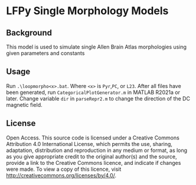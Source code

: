 # LFPy Single Morphology Models

## Background
This model is used to simulate single Allen Brain Atlas morphologies using given parameters and constants

## Usage
Run `.\loopmorpho<x>.bat`. Where `<x>` is `Pyr`,`PC`, or `L23`.
After all files have been generated, run `CategoricalPlotGenerator.m` in MATLAB R2021a or later. Change variable `dir` in `parseRepr2.m` to change the direction of the DC magnetic field.

## License
Open Access. This source code is licensed under a Creative Commons Attribution 4.0 International License, which permits the use, sharing, adaptation, 
distribution and reproduction in any medium or format, as long as you give appropriate credit to the original author(s) and the source, provide a link to
the Creative Commons licence, and indicate if changes were made. To view a copy of this licence, visit http://creativecommons.org/licenses/by/4.0/.
